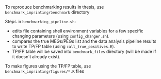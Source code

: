 To reproduce benchmarking results in thesis, use `benchmark_imprinting/benchmark` directory

Steps in `benchmarking_pipeline.sh`:
* edits file containing shell environment variables for a few specific changing parameters (using `config_changer.sh`).
* compares the true MEGs/PEGs list and the data analysis pipeline results to write TP/FP table (using `call_true_positives.R`).
* TP/FP table will be saved into `benchmark_files` directory (will be made if it doesn't already exist).

To make figures using the TP/FP table, use `benchmark_imprinting/figures/*.R` files
